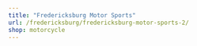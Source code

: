 ```yaml
---
title: "Fredericksburg Motor Sports"
url: /fredericksburg/fredericksburg-motor-sports-2/
shop: motorcycle
---
```


